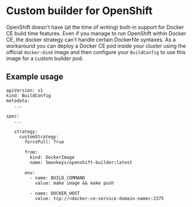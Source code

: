 Custom builder for OpenShift
============================

OpenShift doesn't have (at the time of writing) built-in support for
Docker CE build time features. Even if you manage to run OpenShift within
Docker CE, the docker strategy can't handle certain Dockerfile syntaxes. As a
workaround you can deploy a Docker CE pod inside your cluster using the official
`docker:dind` image and then configure your `BuildConfig` to use this image for
a custom builder pod.

Example usage
-------------

    apiVersion: v1
    kind: BuildConfig
    metadata:
       ...

    spec:
       ...

       strategy:
         customStrategy:
           forcePull: True

           from:
             kind: DockerImage
             name: 5monkeys/openshift-builder:latest

           env:
             - name: BUILD_COMMAND
               value: make image && make push

             - name: DOCKER_HOST
               value: tcp://<docker-ce-service-domain-name>:2375

